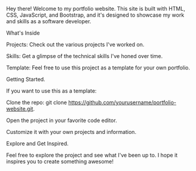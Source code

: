 Hey there! Welcome to my portfolio website. This site is built with HTML, CSS, JavaScript, and Bootstrap, and it's designed to showcase my work and skills as a software developer.

What's Inside

Projects: Check out the various projects I've worked on.

Skills: Get a glimpse of the technical skills I've honed over time.

Template: Feel free to use this project as a template for your own portfolio.

Getting Started.

If you want to use this as a template:

Clone the repo: git clone https://github.com/yourusername/portfolio-website.git.

Open the project in your favorite code editor.

Customize it with your own projects and information.


Explore and Get Inspired.


Feel free to explore the project and see what I've been up to. I hope it inspires you to create something awesome!
